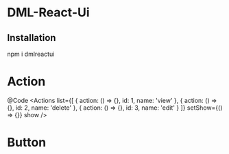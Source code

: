 <h1>DML-React-Ui</h1>

<h2>Installation</h2>

<p>npm i dmlreactui</p>

<h1>Action</h1>

@Code
<Actions
list={[
{
action: () => {},
id: 1,
name: 'view'
},
{
action: () => {},
id: 2,
name: 'delete'
},
{
action: () => {},
id: 3,
name: 'edit'
}
]}
setShow={() => {}}
show
/>

<h1>Button</h1>
